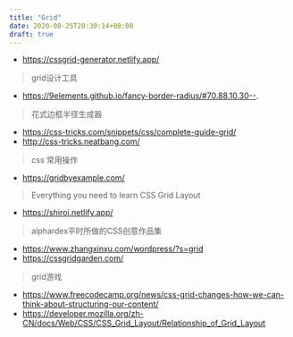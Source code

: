 ```yaml
---
title: "Grid"
date: 2020-08-25T20:30:14+08:00
draft: true
---
```

- https://cssgrid-generator.netlify.app/ 
> grid设计工具
- https://9elements.github.io/fancy-border-radius/#70.88.10.30--.
> 花式边框半径生成器
- https://css-tricks.com/snippets/css/complete-guide-grid/
- http://css-tricks.neatbang.com/
> css 常用操作
- https://gridbyexample.com/ 
> Everything you need to learn CSS Grid Layout
- https://shiroi.netlify.app/ 
> alphardex平时所做的CSS创意作品集
- https://www.zhangxinxu.com/wordpress/?s=grid
- https://cssgridgarden.com/
> grid游戏
- https://www.freecodecamp.org/news/css-grid-changes-how-we-can-think-about-structuring-our-content/
- https://developer.mozilla.org/zh-CN/docs/Web/CSS/CSS_Grid_Layout/Relationship_of_Grid_Layout
